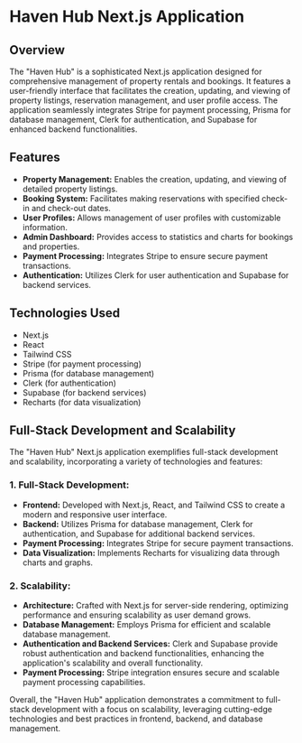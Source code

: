 # Haven Hub Next.js Application

## Overview
The "Haven Hub" is a sophisticated Next.js application designed for comprehensive management of property rentals and bookings. It features a user-friendly interface that facilitates the creation, updating, and viewing of property listings, reservation management, and user profile access. The application seamlessly integrates Stripe for payment processing, Prisma for database management, Clerk for authentication, and Supabase for enhanced backend functionalities.

## Features
- **Property Management:** Enables the creation, updating, and viewing of detailed property listings.
- **Booking System:** Facilitates making reservations with specified check-in and check-out dates.
- **User Profiles:** Allows management of user profiles with customizable information.
- **Admin Dashboard:** Provides access to statistics and charts for bookings and properties.
- **Payment Processing:** Integrates Stripe to ensure secure payment transactions.
- **Authentication:** Utilizes Clerk for user authentication and Supabase for backend services.

## Technologies Used
- Next.js
- React
- Tailwind CSS
- Stripe (for payment processing)
- Prisma (for database management)
- Clerk (for authentication)
- Supabase (for backend services)
- Recharts (for data visualization)

## Full-Stack Development and Scalability
The "Haven Hub" Next.js application exemplifies full-stack development and scalability, incorporating a variety of technologies and features:

### 1. Full-Stack Development:
- **Frontend:** Developed with Next.js, React, and Tailwind CSS to create a modern and responsive user interface.
- **Backend:** Utilizes Prisma for database management, Clerk for authentication, and Supabase for additional backend services.
- **Payment Processing:** Integrates Stripe for secure payment transactions.
- **Data Visualization:** Implements Recharts for visualizing data through charts and graphs.

### 2. Scalability:
- **Architecture:** Crafted with Next.js for server-side rendering, optimizing performance and ensuring scalability as user demand grows.
- **Database Management:** Employs Prisma for efficient and scalable database management.
- **Authentication and Backend Services:** Clerk and Supabase provide robust authentication and backend functionalities, enhancing the application's scalability and overall functionality.
- **Payment Processing:** Stripe integration ensures secure and scalable payment processing capabilities.

Overall, the "Haven Hub" application demonstrates a commitment to full-stack development with a focus on scalability, leveraging cutting-edge technologies and best practices in frontend, backend, and database management.
